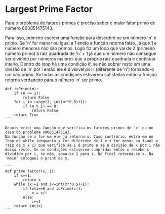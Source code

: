 # Largest Prime Factor
Para o problema de fatores primos é preciso saber o maior fator primo do número 600851475143.

Para isso, primeiro escrevi uma função para descobrir se um número 'n' é primo. Se 'n' for menor ou igual a 1 então a função retorna falso, já que 1 e número menores não são primos. Logo fiz um loop que vai de 2 (primeiro número primo) à raiz quadrada de 'n' + 1 já que um número não consegue ser dividido por números maiores que a própria raiz quadrada e continuar inteiro. Dentro do loop há uma condição if, se não sobrar resto em uma divisão de 'n' por i então ele é divisivel por i (diferente de 'n') tornando-o um não primo. Se todas as condições estiverem satisfeitas então a função retorna verdadeiro para o número 'n' ser primo.

```
def isPrime(n):
    if (n <= 1):
        return False
    for i in range(2, int(n**0.5)+1):
        if (n % i) == 0:
            return False    
    return True
´´´

Depois criei uma função que verifica os fatores primos de 'x' ou no caso do problema 600851475143.
Na função se x for um ele ja retorna x. Caso contrário, entra em um loop de while (enquanto x for diferente de 1 e i for menor ou igual a raiz de x + 1) que verifica se i é primo e se a divisão de x por i não deixa resto. Se as condições estiverem cumpridas então x recebe x dividido por i, se não, soma-se 1 para i. No final retorna-se x. Na 'main' coloquei o print de x.

´´´
def prime_factor(x, i):
    if x==1:
        return x
    while (x!=1 and i<=int(x**0.5)+1):
        if (x%i==0 and isPrime(i)):
            x = x/i
        else:
            i+=1
    return int(x)
´´´